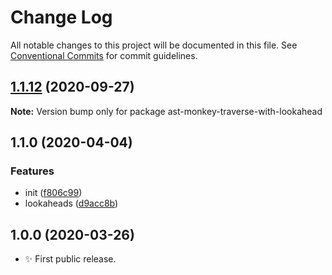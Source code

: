 # Change Log

All notable changes to this project will be documented in this file.
See [Conventional Commits](https://conventionalcommits.org) for commit guidelines.

## [1.1.12](https://gitlab.com/codsen/codsen/compare/ast-monkey-traverse-with-lookahead@1.1.11...ast-monkey-traverse-with-lookahead@1.1.12) (2020-09-27)

**Note:** Version bump only for package ast-monkey-traverse-with-lookahead





## 1.1.0 (2020-04-04)

### Features

- init ([f806c99](https://gitlab.com/codsen/codsen/commit/f806c9960d7edecc17e353d59ca9965966cf331d))
- lookaheads ([d9acc8b](https://gitlab.com/codsen/codsen/commit/d9acc8b338a8911327148e13e2c8098c809257e5))

## 1.0.0 (2020-03-26)

- ✨ First public release.
